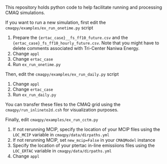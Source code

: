 This repository holds python code to help facilitate running and processing CMAQ simulations.

If you want to run a new simulation, first edit the `cmaqpy/examples/ex_run_onetime.py` script

1. Prepare the `{ertac_case}__fs_ff10_future.csv` and the `{ertac_case}_fs_ff10_hourly_future.csv`. Note that you might have to delete comments associated with Tri-Center Naniwa Energy.  
2. Change `appl`  
3. Change `ertac_case`  
4. Run `ex_run_onetime.py`  

Then, edit the `cmaqpy/examples/ex_run_daily.py` script

1. Change `appl`  
2. Change `ertac_case`  
3. Run `ex_run_daily.py`

You can transfer these files to the CMAQ grid using the `cmaqpy/run_inlineto2d.csh` for visualization purposes. 

Finally, edit `cmaqpy/examples/ex_run_cctm.py`

1. If not rerunning MCIP, specify the location of your MCIP files using the `LOC_MCIP` variable in `cmaqpy/data/dirpaths.yml`  
2. If not rerunning MCIP, set `new_mcip=False` in your `CMAQModel` instance  
3. Specify the location of your ptertac in-line emissiions files using the `LOC_ERTAC` variable in `cmaqpy/data/dirpaths.yml`   
3. Change `appl`  

